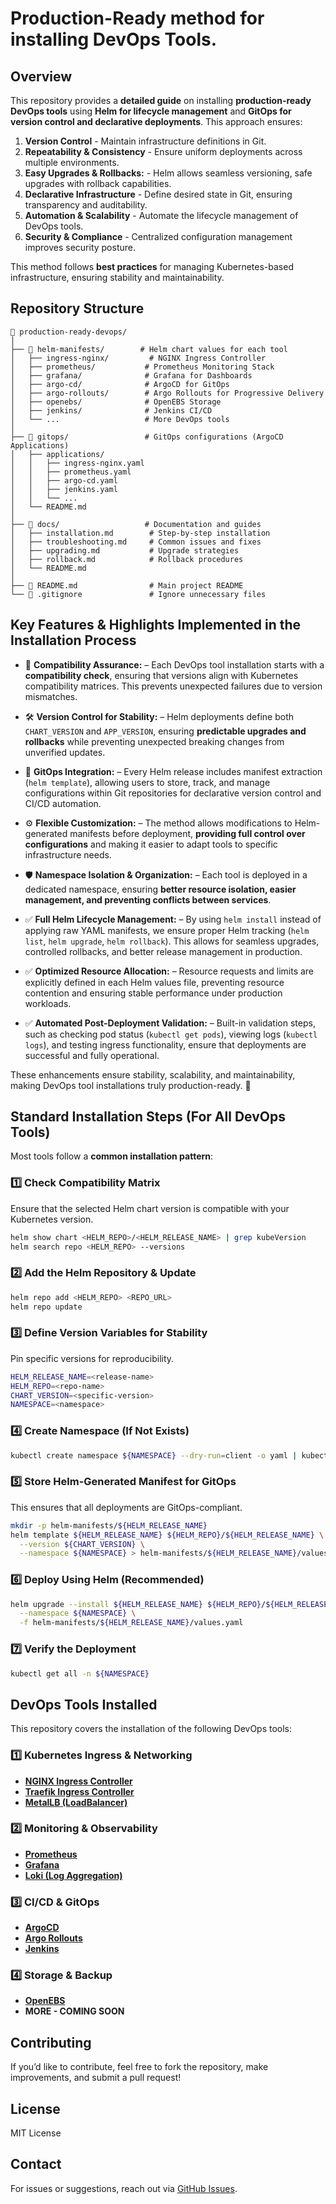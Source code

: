 # Production-Ready method for installing DevOps Tools. 

## Overview

This repository provides a **detailed guide** on installing **production-ready DevOps tools** using **Helm for lifecycle management** and **GitOps for version control and declarative deployments**. This approach ensures:

1. **Version Control** - Maintain infrastructure definitions in Git.
2. **Repeatability & Consistency** - Ensure uniform deployments across multiple environments.
3. **Easy Upgrades & Rollbacks:** - Helm allows seamless versioning, safe upgrades with rollback capabilities.
4. **Declarative Infrastructure** - Define desired state in Git, ensuring transparency and auditability.
5. **Automation & Scalability** - Automate the lifecycle management of DevOps tools.
6. **Security & Compliance** - Centralized configuration management improves security posture.

This method follows **best practices** for managing Kubernetes-based infrastructure, ensuring stability and maintainability.

## Repository Structure

```
📁 production-ready-devops/
│
├── 📁 helm-manifests/        # Helm chart values for each tool
│   ├── ingress-nginx/         # NGINX Ingress Controller
│   ├── prometheus/           # Prometheus Monitoring Stack
│   ├── grafana/              # Grafana for Dashboards
│   ├── argo-cd/              # ArgoCD for GitOps
│   ├── argo-rollouts/        # Argo Rollouts for Progressive Delivery
│   ├── openebs/              # OpenEBS Storage
│   ├── jenkins/              # Jenkins CI/CD
│   └── ...                   # More DevOps tools
│
├── 📁 gitops/                 # GitOps configurations (ArgoCD Applications)
│   ├── applications/
│   │   ├── ingress-nginx.yaml
│   │   ├── prometheus.yaml
│   │   ├── argo-cd.yaml
│   │   ├── jenkins.yaml
│   │   └── ...
│   └── README.md
│
├── 📁 docs/                   # Documentation and guides
│   ├── installation.md        # Step-by-step installation
│   ├── troubleshooting.md     # Common issues and fixes
│   ├── upgrading.md           # Upgrade strategies
│   ├── rollback.md            # Rollback procedures
│   └── README.md
│
├── 📄 README.md                # Main project README
└── 📄 .gitignore               # Ignore unnecessary files
```


## **Key Features & Highlights Implemented in the Installation Process**

- 🚀 **Compatibility Assurance:** – Each DevOps tool installation starts with a **compatibility check**, ensuring that versions align with Kubernetes compatibility matrices. This prevents unexpected failures due to version mismatches.

- 🛠️ **Version Control for Stability:** – Helm deployments define both `CHART_VERSION` and `APP_VERSION`, ensuring **predictable upgrades and rollbacks** while preventing unexpected breaking changes from unverified updates.

- 🔄 **GitOps Integration:** – Every Helm release includes manifest extraction (`helm template`), allowing users to store, track, and manage configurations within Git repositories for declarative version control and CI/CD automation.

- ⚙️ **Flexible Customization:** – The method allows modifications to Helm-generated manifests before deployment, **providing full control over configurations** and making it easier to adapt tools to specific infrastructure needs.

- 🛡️ **Namespace Isolation & Organization:** – Each tool is deployed in a dedicated namespace, ensuring **better resource isolation, easier management, and preventing conflicts between services**.

- ✅ **Full Helm Lifecycle Management:** – By using `helm install` instead of applying raw YAML manifests, we ensure proper Helm tracking (`helm list`, `helm upgrade`, `helm rollback`). This allows for seamless upgrades, controlled rollbacks, and better release management in production.

- ✅ **Optimized Resource Allocation:** – Resource requests and limits are explicitly defined in each Helm values file, preventing resource contention and ensuring stable performance under production workloads.

- ✅ **Automated Post-Deployment Validation:** – Built-in validation steps, such as checking pod status (`kubectl get pods`), viewing logs (`kubectl logs`), and testing ingress functionality, ensure that deployments are successful and fully operational.

These enhancements ensure stability, scalability, and maintainability, making DevOps tool installations truly production-ready. 🚀


## Standard Installation Steps (For All DevOps Tools)

Most tools follow a **common installation pattern**:

### **1️⃣ Check Compatibility Matrix**
Ensure that the selected Helm chart version is compatible with your Kubernetes version.

```sh
helm show chart <HELM_REPO>/<HELM_RELEASE_NAME> | grep kubeVersion
helm search repo <HELM_REPO> --versions
```

### **2️⃣ Add the Helm Repository & Update**
```sh
helm repo add <HELM_REPO> <REPO_URL>
helm repo update
```

### **3️⃣ Define Version Variables for Stability**
Pin specific versions for reproducibility.
```sh
HELM_RELEASE_NAME=<release-name>
HELM_REPO=<repo-name>
CHART_VERSION=<specific-version>
NAMESPACE=<namespace>
```

### **4️⃣ Create Namespace (If Not Exists)**
```sh
kubectl create namespace ${NAMESPACE} --dry-run=client -o yaml | kubectl apply -f -
```

### **5️⃣ Store Helm-Generated Manifest for GitOps**
This ensures that all deployments are GitOps-compliant.
```sh
mkdir -p helm-manifests/${HELM_RELEASE_NAME}
helm template ${HELM_RELEASE_NAME} ${HELM_REPO}/${HELM_RELEASE_NAME} \
  --version ${CHART_VERSION} \
  --namespace ${NAMESPACE} > helm-manifests/${HELM_RELEASE_NAME}/values.yaml
```

### **6️⃣ Deploy Using Helm (Recommended)**
```sh
helm upgrade --install ${HELM_RELEASE_NAME} ${HELM_REPO}/${HELM_RELEASE_NAME} \
  --namespace ${NAMESPACE} \
  -f helm-manifests/${HELM_RELEASE_NAME}/values.yaml
```

### **7️⃣ Verify the Deployment**
```sh
kubectl get all -n ${NAMESPACE}
```

## DevOps Tools Installed

This repository covers the installation of the following DevOps tools:

### **1️⃣ Kubernetes Ingress & Networking**
- **[NGINX Ingress Controller](installations/ingress-nginx/)**
- **[Traefik Ingress Controller](installations/traefik-ingress)**
- **[MetalLB (LoadBalancer)](installations/metallb/)**

### **2️⃣ Monitoring & Observability**
- **[Prometheus](installations/prometheus/)**
- **[Grafana](installations/grafana/)**
- **[Loki (Log Aggregation)](installations/loki/)**

### **3️⃣ CI/CD & GitOps**
- **[ArgoCD](installations/argo-cd/)**
- **[Argo Rollouts](installations/argo-rollouts/)**
- **[Jenkins](installations/jenkins/)**

### **4️⃣ Storage & Backup**
- **[OpenEBS](installations/openebs/)**
- **MORE - COMING SOON**




## Contributing

If you’d like to contribute, feel free to fork the repository, make improvements, and submit a pull request!

## License

MIT License

## Contact

For issues or suggestions, reach out via [GitHub Issues](https://github.com/Godfrey22152/Production-Ready-method-for-installing-DevOps-Tools/issues).

